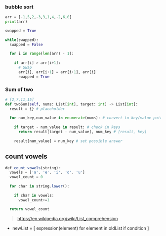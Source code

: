 ### bubble sort
```py
arr = [-1,5,2,-3,3,1,4,-2,6,0]
print(arr)

swapped = True  
  
while(swapped):  
  swapped = False  
  
  for i in range(len(arr) - 1):  
    
    if arr[i] > arr[i+1]:  
      # Swap
      arr[i], arr[i+1] = arr[i+1], arr[i]  
      swapped = True
```
### Sum of two
```py
# [2,7,11,15]
def twoSum(self, nums: List[int], target: int) -> List[int]:
  result = {} # placeholder
        
  for num_key,num_value in enumerate(nums): # convert to key/value pair
            
    if target - num_value in result: # check in keys
      return result[target - num_value], num_key # [result, key]
            
    result[num_value] = num_key # set possible answer
```

## count vowels
```js
def count_vowels(string):
  vowels = ['a', 'e', 'i', 'o', 'u']
  vowel_count = 0
  
  for char in string.lower():
    
    if char in vowels:
      vowel_count+=1
      
  return vowel_count
```

> https://en.wikipedia.org/wiki/List_comprehension
- newList = [ expression(element) for element in oldList if condition ]